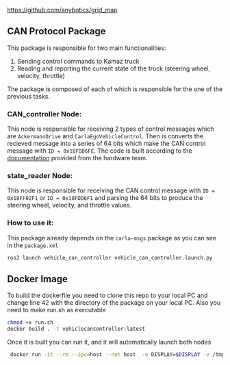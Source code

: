 https://github.com/anybotics/grid_map

## CAN Protocol Package
This package is responsible for two main functionalities: 
1. Sending control commands to Kamaz truck
2. Reading and reporting the current state of the truck (steering wheel, velocity, throttle)

The package is composed of each of which is responsible for the one of the previous tasks.

### CAN_controller Node: 
This node is responsible for receiving 2 types of control messages which are ```AckermannDrive``` and ```CarlaEgoVehicleControl```. Then is converts the recieved message into a series of $64$ bits which make the CAN control message with ```ID = 0x18FDD6FE```.
The code is built according to the [documentation](https://docs.google.com/spreadsheets/d/1KXqOUA4eCI4RWAR-ILVy--vwGB4SF82LraIuOGL-RjU/edit#gid=0) provided from the hardware team.

### state_reader Node:
This node is responsible for receiving the CAN control message with ```ID = 0x18FF02F1``` or ```ID = 0x18FDD6F1``` and parsing the 64 bits to produce the steering wheel, velocity, and throttle values.

### How to use it:
This package already depends on the ```carla-msgs``` package as you can see in the ```package.xml``` 
```bash
ros2 launch vehicle_can_controller vehicle_can_controller.launch.py 
```

## Docker Image
To build the dockerfile you need to clone this repo to your local PC and change line $42$ with the directory of the package on your local PC.
Also you need to make run.sh as executable 
```bash
chmod +x run.sh 
docker build . -t vehiclecancontroller:latest
```
Once it is built you can run it, and it will automatically launch both nodes 
```bash
 docker run -it --rm --ipc=host --net host  -e DISPLAY=$DISPLAY -v /tmp/.X11-unix:/tmp/.X11-unix -v $HOME/.Xauthority:/home/auto/.Xauthority --name vehiclecancontroller vehiclecancontroller:latest
```